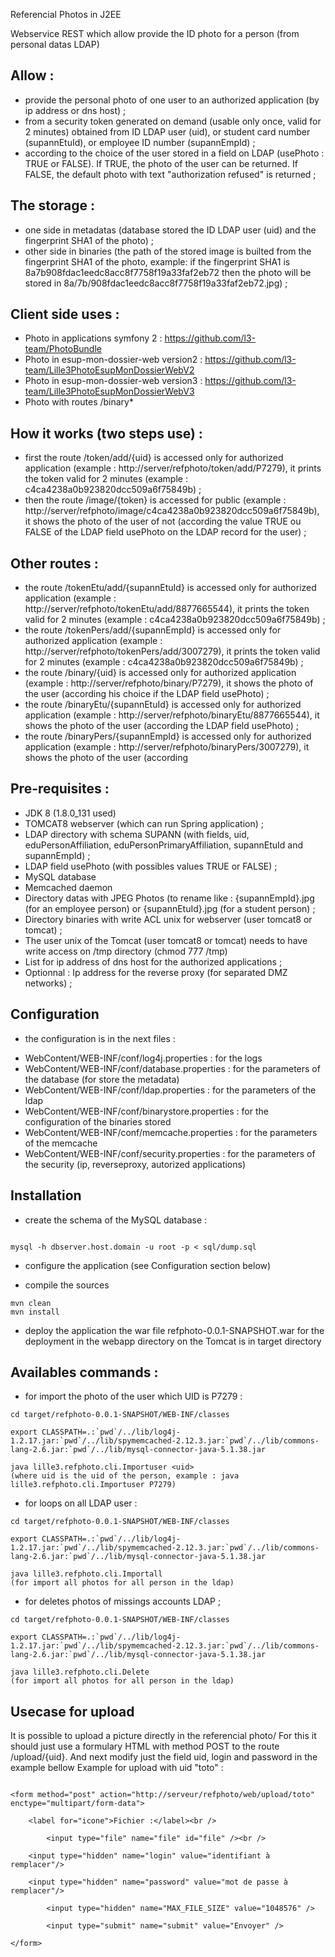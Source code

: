 Referencial Photos in J2EE

Webservice REST which allow provide the ID photo for a person (from personal datas LDAP) 

Allow :
---
- provide the personal photo of one user to an authorized application (by ip address or dns host) ;
- from a security token generated on demand (usable only once, valid for 2 minutes) obtained from ID LDAP user (uid), or student card number (supannEtuId), or employee ID number (supannEmpId) ;
- according to the choice of the user stored in a field on LDAP (usePhoto : TRUE or FALSE). If TRUE, the photo of the user can be returned. If FALSE, the default photo with text "authorization refused" is returned ; 

The storage :
---
- one side in metadatas (database stored the ID LDAP user (uid) and the fingerprint SHA1 of the photo) ;
- other side in binaries (the path of the stored image is builted from the fingerprint SHA1 of the photo, example: if the fingerprint SHA1 is 8a7b908fdac1eedc8acc8f7758f19a33faf2eb72 then the photo will be stored in 8a/7b/908fdac1eedc8acc8f7758f19a33faf2eb72.jpg) ;

Client side uses :
---
- Photo in applications symfony 2 : https://github.com/l3-team/PhotoBundle
- Photo in esup-mon-dossier-web version2 : https://github.com/l3-team/Lille3PhotoEsupMonDossierWebV2
- Photo in esup-mon-dossier-web version3 : https://github.com/l3-team/Lille3PhotoEsupMonDossierWebV3
- Photo with routes /binary*

How it works (two steps use) :
---
- first the route /token/add/{uid} is accessed only for authorized application (example : http://server/refphoto/token/add/P7279), it prints the token valid for 2 minutes (example : c4ca4238a0b923820dcc509a6f75849b) ;
- then the route /image/{token} is accessed for public (example : http://server/refphoto/image/c4ca4238a0b923820dcc509a6f75849b), it shows the photo of the user of not (according the value TRUE ou FALSE of the LDAP field usePhoto on the LDAP record for the user) ;

Other routes :
---
- the route /tokenEtu/add/{supannEtuId} is accessed only for authorized application (example : http://server/refphoto/tokenEtu/add/8877665544), it prints the token valid for 2 minutes (example : c4ca4238a0b923820dcc509a6f75849b) ;
- the route /tokenPers/add/{supannEmpId} is accessed only for authorized application (example : http://server/refphoto/tokenPers/add/3007279), it prints the token valid for 2 minutes (example : c4ca4238a0b923820dcc509a6f75849b) ;
- the route /binary/{uid} is accessed only for authorized application (example : http://server/refphoto/binary/P7279), it shows the photo of the user (according his choice if the LDAP field usePhoto) ;
- the route /binaryEtu/{supannEtuId} is accessed only for authorized application (example : http://server/refphoto/binaryEtu/8877665544), it shows the photo of the user (according the LDAP field usePhoto) ;
- the route /binaryPers/{supannEmpId} is accessed only for authorized application (example : http://server/refphoto/binaryPers/3007279), it shows the photo of the user (according 

Pre-requisites :
---
* JDK 8 (1.8.0_131 used)
* TOMCAT8 webserver (which can run Spring application) ;
* LDAP directory with schema SUPANN (with fields, uid, eduPersonAffiliation, eduPersonPrimaryAffiliation, supannEtuId and supannEmpId) ;
* LDAP field usePhoto (with possibles values TRUE or FALSE) ;
* MySQL database
* Memcached daemon
* Directory datas with JPEG Photos (to rename like : {supannEmpId}.jpg (for an employee person) or {supannEtuId}.jpg (for a student person) ;
* Directory binaries with write ACL unix for webserver (user tomcat8 or tomcat) ;
* The user unix of the Tomcat (user tomcat8 or tomcat) needs to have write access on /tmp directory (chmod 777 /tmp)
* List for ip address of dns host for the authorized applications ;
* Optionnal : Ip address for the reverse proxy (for separated DMZ networks) ;



Configuration
---
* the configuration is in  the next files :
- WebContent/WEB-INF/conf/log4j.properties       : for the logs
- WebContent/WEB-INF/conf/database.properties    : for the parameters of the database (for store the metadata) 
- WebContent/WEB-INF/conf/ldap.properties        : for the parameters of the ldap
- WebContent/WEB-INF/conf/binarystore.properties : for the configuration of the binaries stored
- WebContent/WEB-INF/conf/memcache.properties    : for the parameters of the memcache
- WebContent/WEB-INF/conf/security.properties    : for the parameters of the security (ip, reverseproxy, autorized applications)


Installation
---

* create the schema of the MySQL database :

```

mysql -h dbserver.host.domain -u root -p < sql/dump.sql

```

* configure the application (see Configuration section below)

* compile the sources
```
mvn clean
mvn install
```

* deploy the application
the war file refphoto-0.0.1-SNAPSHOT.war for the deployment in the webapp directory on the Tomcat is in target directory




Availables commands :
---
- for import the photo of the user which UID is P7279 :
```
cd target/refphoto-0.0.1-SNAPSHOT/WEB-INF/classes

export CLASSPATH=.:`pwd`/../lib/log4j-1.2.17.jar:`pwd`/../lib/spymemcached-2.12.3.jar:`pwd`/../lib/commons-lang-2.6.jar:`pwd`/../lib/mysql-connector-java-5.1.38.jar

java lille3.refphoto.cli.Importuser <uid>
(where uid is the uid of the person, example : java lille3.refphoto.cli.Importuser P7279)
```
- for loops on all LDAP user :
```
cd target/refphoto-0.0.1-SNAPSHOT/WEB-INF/classes

export CLASSPATH=.:`pwd`/../lib/log4j-1.2.17.jar:`pwd`/../lib/spymemcached-2.12.3.jar:`pwd`/../lib/commons-lang-2.6.jar:`pwd`/../lib/mysql-connector-java-5.1.38.jar

java lille3.refphoto.cli.Importall
(for import all photos for all person in the ldap)
```
- for deletes photos of missings accounts LDAP ;
```
cd target/refphoto-0.0.1-SNAPSHOT/WEB-INF/classes

export CLASSPATH=.:`pwd`/../lib/log4j-1.2.17.jar:`pwd`/../lib/spymemcached-2.12.3.jar:`pwd`/../lib/commons-lang-2.6.jar:`pwd`/../lib/mysql-connector-java-5.1.38.jar

java lille3.refphoto.cli.Delete
(for import all photos for all person in the ldap)
```

Usecase for upload
---
It is possible to upload a picture directly in the referencial photo/
For this it should just use a formulary HTML with method POST to the route /upload/{uid}.
And next modify just the field uid, login and password in the example bellow
Example for upload with uid "toto" :
```

<form method="post" action="http://serveur/refphoto/web/upload/toto" enctype="multipart/form-data">

	<label for="icone">Fichier :</label><br />

        <input type="file" name="file" id="file" /><br />

	<input type="hidden" name="login" value="identifiant à remplacer"/>

	<input type="hidden" name="password" value="mot de passe à remplacer"/>

        <input type="hidden" name="MAX_FILE_SIZE" value="1048576" />

        <input type="submit" name="submit" value="Envoyer" />

</form>
```

